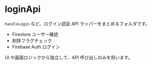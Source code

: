 # loginApi

`handleLogin` など、ログイン認証 API ラッパーをまとめるフォルダです。

- Firestore ユーザー確認
- 削除フラグチェック
- Firebase Auth ログイン

UI や画面ロジックから独立して、API 呼び出しのみを担います。
